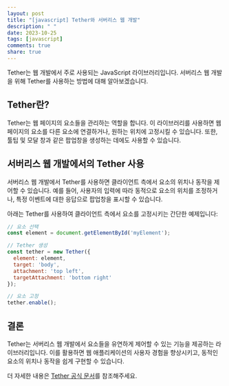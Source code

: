 ```yaml
---
layout: post
title: "[javascript] Tether와 서버리스 웹 개발"
description: " "
date: 2023-10-25
tags: [javascript]
comments: true
share: true
---
```


Tether는 웹 개발에서 주로 사용되는 JavaScript 라이브러리입니다. 서버리스 웹 개발을 위해 Tether를 사용하는 방법에 대해 알아보겠습니다.

## Tether란?

Tether는 웹 페이지의 요소들을 관리하는 역할을 합니다. 이 라이브러리를 사용하면 웹 페이지의 요소를 다른 요소에 연결하거나, 원하는 위치에 고정시킬 수 있습니다. 또한, 툴팁 및 모달 창과 같은 팝업창을 생성하는 데에도 사용할 수 있습니다.

## 서버리스 웹 개발에서의 Tether 사용

서버리스 웹 개발에서 Tether를 사용하면 클라이언트 측에서 요소의 위치나 동작을 제어할 수 있습니다. 예를 들어, 사용자의 입력에 따라 동적으로 요소의 위치를 조정하거나, 특정 이벤트에 대한 응답으로 팝업창을 표시할 수 있습니다.

아래는 Tether를 사용하여 클라이언트 측에서 요소를 고정시키는 간단한 예제입니다:

```javascript
// 요소 선택
const element = document.getElementById('myElement');

// Tether 생성
const tether = new Tether({
  element: element,
  target: 'body',
  attachment: 'top left',
  targetAttachment: 'bottom right'
});

// 요소 고정
tether.enable();
```

## 결론

Tether는 서버리스 웹 개발에서 요소들을 유연하게 제어할 수 있는 기능을 제공하는 라이브러리입니다. 이를 활용하면 웹 애플리케이션의 사용자 경험을 향상시키고, 동적인 요소의 위치나 동작을 쉽게 구현할 수 있습니다.

더 자세한 내용은 [Tether 공식 문서](https://github.com/shipshapecode/tether)를 참조해주세요.